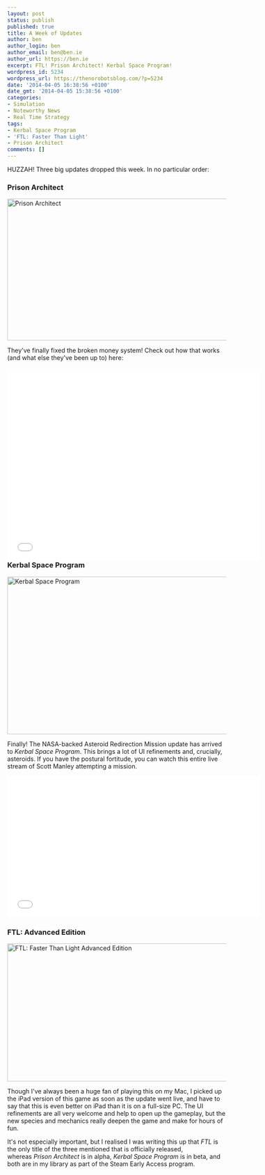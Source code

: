 ```yaml
---
layout: post
status: publish
published: true
title: A Week of Updates
author: ben
author_login: ben
author_email: ben@ben.ie
author_url: https://ben.ie
excerpt: FTL! Prison Architect! Kerbal Space Program!
wordpress_id: 5234
wordpress_url: https://thenorobotsblog.com/?p=5234
date: '2014-04-05 16:38:56 +0100'
date_gmt: '2014-04-05 15:38:56 +0100'
categories:
- Simulation
- Noteworthy News
- Real Time Strategy
tags:
- Kerbal Space Program
- 'FTL: Faster Than Light'
- Prison Architect
comments: []
---
```

<p>HUZZAH! Three big updates dropped this week. In no particular order:</p>
<h3>Prison Architect</h3>
<p><img class="aligncenter size-large wp-image-5237" alt="Prison Architect" src="assets/uploads/norobots/uploads/2014/04/ss5.png" width="580" height="326" /></p>
<p>They've finally fixed the broken money system! Check out how that works (and what else they've been up to) here:</p>
<h3><iframe src="//www.youtube.com/embed/hLueDnpnTI0?rel=0" height="435" width="580" allowfullscreen="" frameborder="0"></iframe><br />
Kerbal Space Program</h3>
<p><img class="aligncenter size-large wp-image-5236" alt="Kerbal Space Program" src="assets/uploads/norobots/uploads/2014/04/Screen-Shot-2014-04-08-at-17.14.13.png" width="580" height="362" /></p>
<p>Finally! The NASA-backed Asteroid Redirection Mission update has arrived to <em>Kerbal Space Program</em>. This brings a lot of UI refinements and, crucially, asteroids. If you have the postural fortitude, you can watch this entire live stream of Scott Manley attempting a mission.</p>
<p><iframe src="//www.youtube.com/embed/SdF-ftRnt50?rel=0" height="326" width="580" allowfullscreen="" frameborder="0"></iframe></p>
<h3>FTL: Advanced Edition</h3>
<p><img class="aligncenter size-large wp-image-5238" alt="FTL: Faster Than Light Advanced Edition" src="assets/uploads/norobots/uploads/2014/04/Screen-Shot-2014-04-08-at-16.43.55.png" width="580" height="317" /></p>
<p>Though I've always been a huge fan of playing this on my Mac, I picked up the iPad version of this game as soon as the update went live, and have to say that this is even better on iPad than it is on a full-size PC. The UI refinements are all very welcome and help to open up the gameplay, but the new species and mechanics really deepen the game and make for hours of fun.</p>
<p>It's not especially important, but I realised I was writing this up that <em>FTL</em> is the only title of the three mentioned that is officially released, whereas <em>Prison Architect</em> is in alpha, <em>Kerbal Space Program</em> is in beta, and both are in my library as part of the Steam Early Access program.</p>
